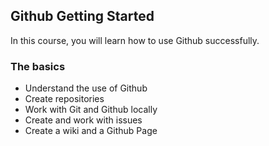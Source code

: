 ## Github Getting Started
In this course, you will learn how to use Github successfully.

### The basics
- Understand the use of Github
- Create repositories
- Work with Git and Github locally
- Create and work with issues
- Create a wiki and a Github Page
